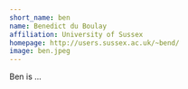 ```yaml
---
short_name: ben
name: Benedict du Boulay
affiliation: University of Sussex
homepage: http://users.sussex.ac.uk/~bend/
image: ben.jpeg
---
```


Ben is ...